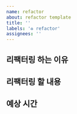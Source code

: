 ```yaml
---
name: refactor
about: refactor template
title: ''
labels: '♻️ refactor'
assignees: ''
---
```


## 리팩터링 하는 이유

## 리팩터링 할 내용

## 예상 시간
